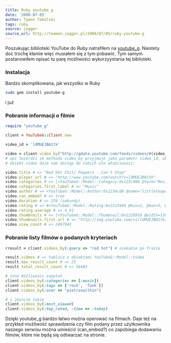 ```yaml
---
title: Ruby youtube_g
date: '2008-07-05'
author: Tymon Tobolski
tags: ruby
source: jogger
source_url: http://teamon.jogger.pl/2008/07/05/ruby-youtube-g
---
```

Poszukując biblioteki YouTube do Ruby natrafiłem na <a href="http://youtube-g.rubyforge.org/">youtube\_g</a>. Niestety doc trochę kłamie więc musiałem się z tym pobawić. Tym samym postanowiłem opisać tu parę możliwości wykorzyystania tej biblioteki.

### Instalacja
Bardzo skomplikowana, jak wszystko w Ruby

```bash
sudo gem install youtube-g
```
i już

### Pobranie informacji o filmie

```ruby
require "youtube_g"

client = YouTubeG::Client.new

video_id = 'ldMUEJBA1tk'

video = client.video_by("http://gdata.youtube.com/feeds/videos/#{video_id}")  # => YouTubeG::Model::Video
# api twierdzi ze methoda video_by przyjmuje jako parametr video_id, okazuje się jednak, że należy podać taki oto url
# obiekt video daje nam dostęp do takich oto właściwości:

video.title # => "Red Hot Chili Peppers - Can't Stop"
video.player_url # => "http://www.youtube.com/watch?v=ldMUEJBA1tk"
video.categories # => [<YouTubeG::Model::Category:0x123c480 @term="Music", @label="Music">]
video.categories.first.label # => "Music"
video.author # => <YouTubeG::Model::Author:0x1234cd0 @name="littleteapot666", @uri="http://gdata.youtube.com/feeds/users/littleteapot666">
video.can_embed? # => true
video.duration # => 276 (sekundy)
video.rating # => #<YouTubeG::Model::Rating:0x1223494 @min=1, @max=5, @average=4.91, @rater_count=5116>
video.rating.average # => 4.91
video.thumbnails # => [<YouTubeG::Model::Thumbnail:0x1226950 @width=130, @url="http://img.youtube.com/vi/ldMUEJBA1tk/2.jpg", @time="00:02:18", @height=97>, <YouTubeG::Model::Thumbnail:0x1226680 @width=130, @url="http://img.youtube.com/vi/ldMUEJBA1tk/1.jpg", @time="00:01:09", @height=97>, <YouTubeG::Model::Thumbnail:0x12263b0 @width=130, @url="http://img.youtube.com/vi/ldMUEJBA1tk/3.jpg", @time="00:03:27", @height=97>, <YouTubeG::Model::Thumbnail:0x12260e0 @width=320, @url="http://img.youtube.com/vi/ldMUEJBA1tk/0.jpg", @time="00:02:18", @height=240>]
video.thumbnails.first.url # => "http://img.youtube.com/vi/ldMUEJBA1tk/2.jpg"
video.view_count # => 2497942
```

### Pobranie listy filmów o podanych kryteriach

```ruby
rresult = client.videos_by(:query => "red hot") # szukanie po frazie

result.videos # => tablica z obiektami YouTubeG::Model::Video
result.max_result_count # => 25
result.total_result_count # => 56403

# inne możliwości zapytań
client.videos_by(:categories => [:music])
client.videos_by(:tags => ['rock', 'funk'])
client.videos_by(:user => "pietraswithin")

# i jeszcze takie
client.videos_by(:most_viewed)
client.videos_by(:top_rated, :time => :today)
```

Dzięki youtube\_g bardzo łatwo można operować na filmach. Daje też na przykład możliwość sprawdzenia czy film podany przez użytkownika naszego serwisu można umieścić (can\_embed?) co zapobiega dodawaniu filmów, które nie będą się odtwarzać na stronie.

